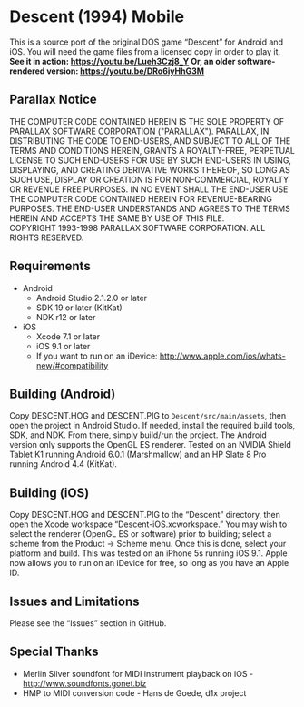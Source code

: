 Descent (1994) Mobile
=====================

This is a source port of the original DOS game “Descent” for Android and iOS. You will need the game files from a licensed copy in order to play it. **See it in action: https://youtu.be/Lueh3Czj8_Y Or, an older software-rendered version: https://youtu.be/DRo6iyHhG3M**

Parallax Notice
---------------
THE COMPUTER CODE CONTAINED HEREIN IS THE SOLE PROPERTY OF PARALLAX
SOFTWARE CORPORATION ("PARALLAX").  PARALLAX, IN DISTRIBUTING THE CODE TO
END-USERS, AND SUBJECT TO ALL OF THE TERMS AND CONDITIONS HEREIN, GRANTS A
ROYALTY-FREE, PERPETUAL LICENSE TO SUCH END-USERS FOR USE BY SUCH END-USERS
IN USING, DISPLAYING,  AND CREATING DERIVATIVE WORKS THEREOF, SO LONG AS
SUCH USE, DISPLAY OR CREATION IS FOR NON-COMMERCIAL, ROYALTY OR REVENUE
FREE PURPOSES.  IN NO EVENT SHALL THE END-USER USE THE COMPUTER CODE
CONTAINED HEREIN FOR REVENUE-BEARING PURPOSES.  THE END-USER UNDERSTANDS
AND AGREES TO THE TERMS HEREIN AND ACCEPTS THE SAME BY USE OF THIS FILE.  
COPYRIGHT 1993-1998 PARALLAX SOFTWARE CORPORATION.  ALL RIGHTS RESERVED.

Requirements
------------
- Android
    - Android Studio 2.1.2.0 or later
    - SDK 19 or later (KitKat)
    - NDK r12 or later
- iOS
    - Xcode 7.1 or later
    - iOS 9.1 or later
    - If you want to run on an iDevice: http://www.apple.com/ios/whats-new/#compatibility

Building (Android)
------------------
Copy DESCENT.HOG and DESCENT.PIG to `Descent/src/main/assets`, then open the project in Android Studio. If needed, install the required build tools, SDK, and NDK. From there, simply build/run the project. The Android version only supports the OpenGL ES renderer. Tested on an NVIDIA Shield Tablet K1 running Android 6.0.1 (Marshmallow) and an HP Slate 8 Pro running Android 4.4 (KitKat).

Building (iOS)
--------------
Copy DESCENT.HOG and DESCENT.PIG to the “Descent” directory, then open the Xcode workspace “Descent-iOS.xcworkspace.” You may wish to select the renderer (OpenGL ES or software) prior to building; select a scheme from the Product → Scheme menu. Once this is done, select your platform and build. This was tested on an iPhone 5s running iOS 9.1. Apple now allows you to run on an iDevice for free, so long as you have an Apple ID.

Issues and Limitations
----------------------
Please see the “Issues” section in GitHub.

Special Thanks
--------------
- Merlin Silver soundfont for MIDI instrument playback on iOS - http://www.soundfonts.gonet.biz
- HMP to MIDI conversion code - Hans de Goede, d1x project
